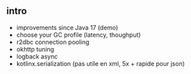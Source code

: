 ## intro

* improvements since Java 17 (demo)
* choose your GC profile (latency, thoughput)
* r2dbc connection pooling
* okhttp tuning
* logback async
* kotlinx.serialization (pas utile en xml, 5x + rapide pour json)
